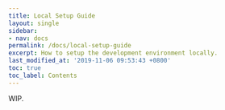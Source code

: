 ```yaml
---
title: Local Setup Guide
layout: single
sidebar:
- nav: docs
permalink: /docs/local-setup-guide
excerpt: How to setup the development environment locally.
last_modified_at: '2019-11-06 09:53:43 +0800'
toc: true
toc_label: Contents
---
```


WIP.
